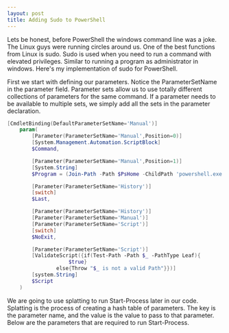 ```yaml
---
layout: post
title: Adding Sudo to PowerShell
---
```

Lets be honest, before PowerShell the windows command line was a joke. The Linux guys were running circles around us. One of the best functions from Linux is sudo. Sudo is used when you need to run a command with elevated privileges. Similar to running a program as administrator in windows. Here's my implementation of sudo for PowerShell.

First we start with defining our parameters. Notice the ParameterSetName  in the parameter field. Parameter sets allow us to use totally different collections of parameters for the same command. If a parameter needs to be available to multiple sets, we simply add all the sets in the parameter declaration.

```powershell
[CmdletBinding(DefaultParameterSetName='Manual')]
    param(
        [Parameter(ParameterSetName='Manual',Position=0)]
        [System.Management.Automation.ScriptBlock]
        $Command,

        [Parameter(ParameterSetName='Manual',Position=1)]
        [System.String]
        $Program = (Join-Path -Path $PsHome -ChildPath 'powershell.exe'),

        [Parameter(ParameterSetName='History')]
        [switch]
        $Last,

        [Parameter(ParameterSetName='History')]
        [Parameter(ParameterSetName='Manual')]
        [Parameter(ParameterSetName='Script')]
        [switch]
        $NoExit,

        [Parameter(ParameterSetName='Script')]
        [ValidateScript({if(Test-Path -Path $_ -PathType Leaf){
                    $true}
                else{Throw "$_ is not a valid Path"}})]
        [system.String]
        $Script
    )
```

We are going to use splatting to run Start-Process later in our code. Splatting is the process of creating a hash table of parameters. The key is the parameter name, and the value is the value to pass to that parameter. Below are the parameters that are required to run Start-Process.
